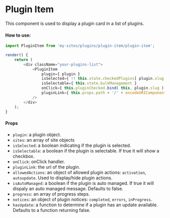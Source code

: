 Plugin Item
===========

This component is used to display a plugin card in a list of plugins.

#### How to use:

```js
import PluginItem from 'my-sites/plugins/plugin-item/plugin-item';

render() {
    return (
        <div className="your-plugins-list">
            <PluginItem 
                plugin={ plugin }
                isSelected={ !! this.state.checkedPlugins[ plugin.slug ] }
                isSelectable={ this.state.bulkManagement }
                onClick={ this.pluginChecked.bind( this, plugin.slug ) }
                pluginLink={ this.props.path + '/' + encodeURIComponent( plugin.slug ) + this.siteSuffix() }
            />
        </div>
    );
}
```

#### Props

* `plugin`: a plugin object.
* `sites`: an array of site objects
* `isSelected`: a boolean indicating if the plugin is selected.
* `isSelectable`: a boolean if the plugin is selectable. If true it will show a checkbox.
* `onClick`: onClick handler.
* `pluginLink`: the url of the plugin.
* `allowedActions`: an object of allowed plugin actions: `activation`, `autoupdate`. Used to display/hide plugin actions.
* `isAutoManaged`: a boolean if the plugin is auto managed. If true it will dispaly an auto managed message. Defaults to false.
* `progress`: an array of progress steps.
* `notices`: an object of plugin notices: `completed`, `errors`, `inProgress`.
* `hasUpdate`: a function to determine if a plugin has an update available. Defaults to a function returning false.
